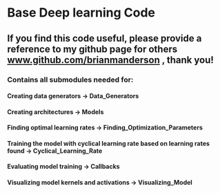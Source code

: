 # Base Deep learning Code
## If you find this code useful, please provide a reference to my github page for others www.github.com/brianmanderson , thank you!
### Contains all submodules needed for:
#### Creating data generators -> Data_Generators
#### Creating architectures -> Models
#### Finding optimal learning rates -> Finding_Optimization_Parameters
#### Training the model with cyclical learning rate based on learning rates found -> Cyclical_Learning_Rate
#### Evaluating model training -> Callbacks
#### Visualizing model kernels and activations -> Visualizing_Model

